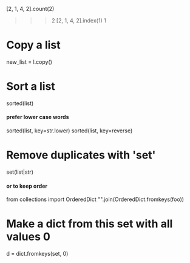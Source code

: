 [2, 1, 4, 2].count(2)
>>> 2
[2, 1, 4, 2].index(1)
>>> 1

# Copy a list
new_list = l.copy()

# Sort a list
sorted(list)
#### prefer lower case words 
sorted(list, key=str.lower)
sorted(list, key=reverse)



# Remove duplicates with 'set'
set(list|str)
#### or to keep order
from collections import OrderedDict
"".join(OrderedDict.fromkeys(foo))

# Make a dict from this set with all values 0
d = dict.fromkeys(set, 0)
